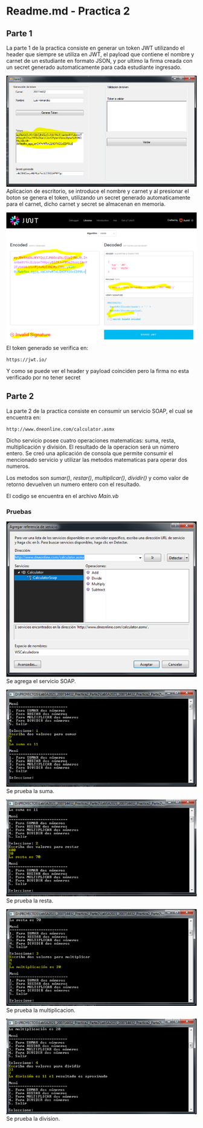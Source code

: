 # Readme.md - Practica 2

## Parte 1
La parte 1 de la practica consiste en generar un token JWT utilizando el header que siempre se utiliza en JWT, el payload que contiene el nombre y carnet de un estudiante en formato JSON, y por ultimo la firma creada con un secret generado automaticamente para cada estudiante ingresado.

![Se agrega el servicio SOAP.](https://github.com/kalabajouie/LabSA2021_200714432/blob/Practica2/Parte1/p2_11.PNG "Aplicacion de escritorio, se introduce el nombre y carnet y al presionar el boton se genera el token, utilizando un secret generado automaticamente para el carnet, dicho carnet y secret se almacenan en memoria.")
Aplicacion de escritorio, se introduce el nombre y carnet y al presionar el boton se genera el token, utilizando un secret generado automaticamente para el carnet, dicho carnet y secret se almacenan en memoria.


![Se agrega el servicio SOAP.](https://github.com/kalabajouie/LabSA2021_200714432/blob/Practica2/Parte1/p2_12.PNG "Se agrega el servicio SOAP.")
El token generado se verifica en:
```
https://jwt.io/
```
Y como se puede ver el header y payload coinciden pero la firma no esta verificado por no tener secret


## Parte 2
La parte 2 de la practica consiste en consumir un servicio SOAP, el cual se encuentra en:

```
http://www.dneonline.com/calculator.asmx
```
Dicho servicio posee cuatro operaciones matematicas: suma, resta, multiplicación y división. El resultado de la operacion será un número entero. Se creó una aplicación de consola que permite consumir el mencionado servicio y utilizar las metodos matematicas para operar dos numeros.

Los metodos son _sumar()_, _restar()_, _multiplicar()_, _dividir()_ y como valor de retorno devuelven un numero entero con el resultado.

El codigo se encuentra en el archivo _Main.vb_

### Pruebas

![Se agrega el servicio SOAP.](https://github.com/kalabajouie/LabSA2021_200714432/blob/Practica2/Parte2/p2_1.PNG "Se agrega el servicio SOAP.")
Se agrega el servicio SOAP.

![Se prueba la suma.](https://github.com/kalabajouie/LabSA2021_200714432/blob/Practica2/Parte2/p2_2.PNG "Se prueba la suma.")
Se prueba la suma.

![Se prueba la resta.](https://github.com/kalabajouie/LabSA2021_200714432/blob/Practica2/Parte2/p2_3.PNG "Se prueba la resta.")
Se prueba la resta.

![Se prueba la multiplicacion.](https://github.com/kalabajouie/LabSA2021_200714432/blob/Practica2/Parte2/p2_4.PNG "Se prueba la multiplicacion.")
Se prueba la multiplicacion.

![Se prueba la division.](https://github.com/kalabajouie/LabSA2021_200714432/blob/Practica2/Parte2/p2_5.PNG "Se prueba la division.")
Se prueba la division.
